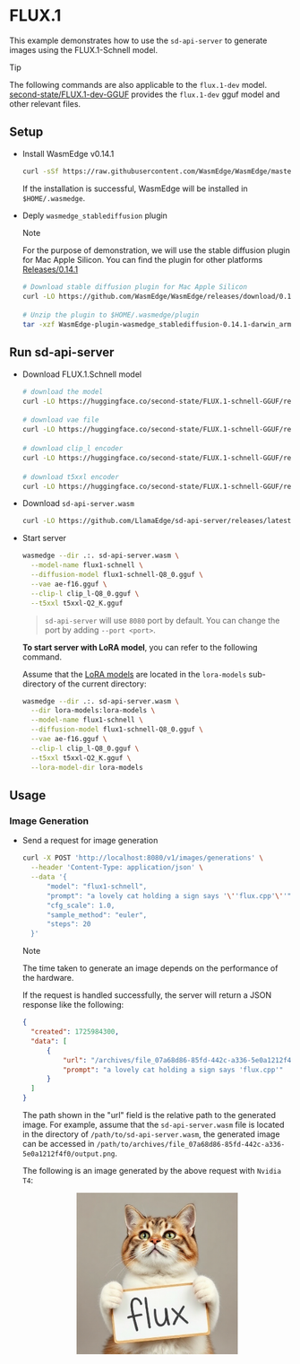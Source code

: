 # FLUX.1

This example demonstrates how to use the `sd-api-server` to generate images using the FLUX.1-Schnell model.

> [!TIP]
> The following commands are also applicable to the `flux.1-dev` model. [second-state/FLUX.1-dev-GGUF](https://huggingface.co/second-state/FLUX.1-dev-GGUF) provides the `flux.1-dev` gguf model and other relevant files.

## Setup

- Install WasmEdge v0.14.1

  ```bash
  curl -sSf https://raw.githubusercontent.com/WasmEdge/WasmEdge/master/utils/install_v2.sh | bash -s -- -v 0.14.1
  ```

  If the installation is successful, WasmEdge will be installed in `$HOME/.wasmedge`.

- Deply `wasmedge_stablediffusion` plugin

  > [!NOTE]
  > For the purpose of demonstration, we will use the stable diffusion plugin for Mac Apple Silicon. You can find the plugin for other platforms [Releases/0.14.1](https://github.com/WasmEdge/WasmEdge/releases/tag/0.14.1)

  ```bash
  # Download stable diffusion plugin for Mac Apple Silicon
  curl -LO https://github.com/WasmEdge/WasmEdge/releases/download/0.14.1/WasmEdge-plugin-wasmedge_stablediffusion-0.14.1-darwin_arm64.tar.gz

  # Unzip the plugin to $HOME/.wasmedge/plugin
  tar -xzf WasmEdge-plugin-wasmedge_stablediffusion-0.14.1-darwin_arm64.tar.gz -C $HOME/.wasmedge/plugin
  ```

## Run sd-api-server

- Download FLUX.1.Schnell model

  ```bash
  # download the model
  curl -LO https://huggingface.co/second-state/FLUX.1-schnell-GGUF/resolve/main/flux1-schnell-Q8_0.gguf

  # download vae file
  curl -LO https://huggingface.co/second-state/FLUX.1-schnell-GGUF/resolve/main/ae-f16.gguf

  # download clip_l encoder
  curl -LO https://huggingface.co/second-state/FLUX.1-schnell-GGUF/resolve/main/clip_l-Q8_0.gguf

  # download t5xxl encoder
  curl -LO https://huggingface.co/second-state/FLUX.1-schnell-GGUF/resolve/main/t5xxl-Q2_K.gguf
  ```

- Download `sd-api-server.wasm`

  ```bash
  curl -LO https://github.com/LlamaEdge/sd-api-server/releases/latest/download/sd-api-server.wasm
  ```

- Start server

  ```bash
  wasmedge --dir .:. sd-api-server.wasm \
    --model-name flux1-schnell \
    --diffusion-model flux1-schnell-Q8_0.gguf \
    --vae ae-f16.gguf \
    --clip-l clip_l-Q8_0.gguf \
    --t5xxl t5xxl-Q2_K.gguf
  ```

  > `sd-api-server` will use `8080` port by default. You can change the port by adding `--port <port>`.

  **To start server with LoRA model**, you can refer to the following command.

  Assume that the [LoRA models](https://huggingface.co/XLabs-AI/flux-lora-collection/tree/main) are located in the `lora-models` sub-directory of the current directory:

    ```bash
    wasmedge --dir .:. sd-api-server.wasm \
      --dir lora-models:lora-models \
      --model-name flux1-schnell \
      --diffusion-model flux1-schnell-Q8_0.gguf \
      --vae ae-f16.gguf \
      --clip-l clip_l-Q8_0.gguf \
      --t5xxl t5xxl-Q2_K.gguf \
      --lora-model-dir lora-models
    ```

## Usage

### Image Generation

- Send a request for image generation

  ```bash
  curl -X POST 'http://localhost:8080/v1/images/generations' \
    --header 'Content-Type: application/json' \
    --data '{
        "model": "flux1-schnell",
        "prompt": "a lovely cat holding a sign says '\''flux.cpp'\''",
        "cfg_scale": 1.0,
        "sample_method": "euler",
        "steps": 20
    }'
  ```

  > [!NOTE]
  > The time taken to generate an image depends on the performance of the hardware.

  If the request is handled successfully, the server will return a JSON response like the following:

  ```json
  {
    "created": 1725984300,
    "data": [
        {
            "url": "/archives/file_07a68d86-85fd-442c-a336-5e0a1212f4f0/output.png",
            "prompt": "a lovely cat holding a sign says 'flux.cpp'"
        }
    ]
  }
  ```

  The path shown in the "url" field is the relative path to the generated image. For example, assume that the `sd-api-server.wasm` file is located in the directory of `/path/to/sd-api-server.wasm`, the generated image can be accessed in `/path/to/archives/file_07a68d86-85fd-442c-a336-5e0a1212f4f0/output.png`.

  The following is an image generated by the above request with `Nvidia T4`:

  <div align=center>
  <img src="../image/cat_flux.png" alt="A cute baby sea otter with blue eyes" width="60%" />
  </div>
